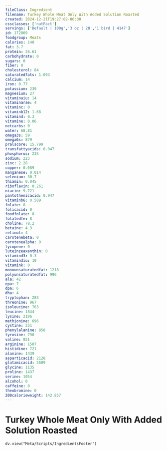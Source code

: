 ```yaml
---
fileClass: Ingredient
filename: Turkey Whole Meat Only With Added Solution Roasted
created: 2024-12-21T19:27:02-06:00
cssclasses: ['nutFact']
servings: ['Default | 100g','3 oz | 28','1 bird | 4147']
id: 172869
foodgroup: Meats
calories: 140
fat: 3.7
protein: 26.61
carbohydrate: 0
sugars: 0
fiber: 0
cholesterol: 84
saturatedfats: 1.093
calcium: 14
iron: 0.77
potassium: 239
magnesium: 27
vitaminaiu: 14
vitaminarae: 4
vitaminc: 0
vitaminb12: 1.68
vitamind: 0.3
vitamine: 0.06
netcarbs: 0
water: 68.81
omega3s: 59
omega6s: 879
pralscore: 15.799
transfattyacids: 0.047
phosphorus: 235
sodium: 223
zinc: 2.28
copper: 0.089
manganese: 0.014
selenium: 30.7
thiamin: 0.045
riboflavin: 0.261
niacin: 9.721
pantothenicacid: 0.947
vitaminb6: 0.589
folate: 8
folicacid: 0
foodfolate: 8
folatedfe: 8
choline: 78.2
betaine: 4.3
retinol: 4
carotenebeta: 0
carotenealpha: 0
lycopene: 0
luteinzeaxanthin: 0
vitamind3: 0.3
vitamindiu: 10
vitamink: 0
monounsaturatedfat: 1218
polyunsaturatedfat: 996
ala: 42
epa: 7
dpa: 6
dha: 4
tryptophan: 283
threonine: 967
isoleucine: 763
leucine: 1844
lysine: 2196
methionine: 696
cystine: 251
phenylalanine: 858
tyrosine: 790
valine: 851
arginine: 1507
histidine: 721
alanine: 1439
asparticacid: 2128
glutamicacid: 3609
glycine: 1135
proline: 1437
serine: 1054
alcohol: 0
caffeine: 0
theobromine: 0
200calorieweight: 142.857
---
```


# Turkey Whole Meat Only With Added Solution Roasted

```dataviewjs
dv.view("Meta/Scripts/IngredientsFooter")
```